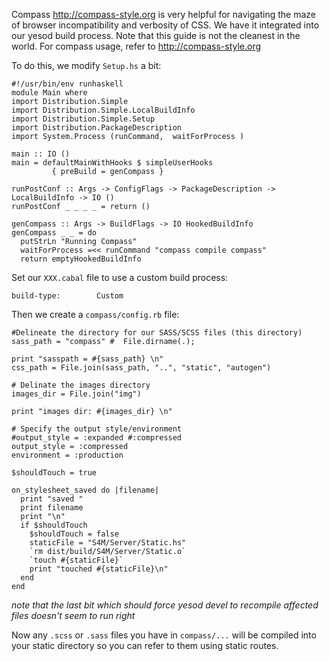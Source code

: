 Compass <http://compass-style.org> is very helpful for navigating the maze of browser incompatibility and verbosity of CSS.  We have it integrated into our yesod build process.  Note that this guide is not the cleanest in the world.  For compass usage, refer to <http://compass-style.org>

To do this, we modify `Setup.hs` a bit:

    #!/usr/bin/env runhaskell
    module Main where
    import Distribution.Simple
    import Distribution.Simple.LocalBuildInfo
    import Distribution.Simple.Setup
    import Distribution.PackageDescription
    import System.Process (runCommand,  waitForProcess )
    
    main :: IO ()
    main = defaultMainWithHooks $ simpleUserHooks 
             { preBuild = genCompass }
    
    runPostConf :: Args -> ConfigFlags -> PackageDescription -> LocalBuildInfo -> IO ()
    runPostConf _ _ _ _ = return () 
    
    genCompass :: Args -> BuildFlags -> IO HookedBuildInfo
    genCompass _ _ = do
      putStrLn "Running Compass"
      waitForProcess =<< runCommand "compass compile compass"
      return emptyHookedBuildInfo


Set our `XXX.cabal` file to use a custom build process:

    build-type:        Custom

Then we create a `compass/config.rb` file:
  
    #Delineate the directory for our SASS/SCSS files (this directory)
    sass_path = "compass" #  File.dirname(.);
    
    print "sasspath = #{sass_path} \n"
    css_path = File.join(sass_path, "..", "static", "autogen")
    
    # Delinate the images directory
    images_dir = File.join("img")
     
    print "images dir: #{images_dir} \n"
    
    # Specify the output style/environment
    #output_style = :expanded #:compressed
    output_style = :compressed
    environment = :production
    
    $shouldTouch = true
    
    on_stylesheet_saved do |filename|
      print "saved "
      print filename
      print "\n"
      if $shouldTouch
        $shouldTouch = false
        staticFile = "S4M/Server/Static.hs"
        `rm dist/build/S4M/Server/Static.o`
        `touch #{staticFile}`
        print "touched #{staticFile}\n"
      end
    end


*note that the last bit which should force yesod devel to recompile affected files doesn't seem to run right*

Now any `.scss` or `.sass` files you have in `compass/...` will be compiled into your static directory so you can refer to them using static routes.
